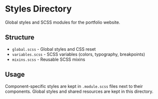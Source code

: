 # Styles Directory

Global styles and SCSS modules for the portfolio website.

## Structure

- `global.scss` - Global styles and CSS reset
- `variables.scss` - SCSS variables (colors, typography, breakpoints)
- `mixins.scss` - Reusable SCSS mixins

## Usage

Component-specific styles are kept in `.module.scss` files next to their components.
Global styles and shared resources are kept in this directory.
